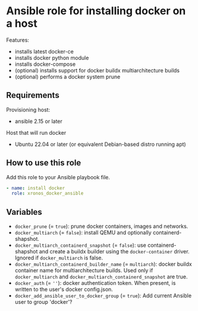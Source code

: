 # Ansible role for installing docker on a host

Features:

- installs latest docker-ce
- installs docker python module
- installs docker-compose
- (optional) installs support for docker buildx multiarchitecture builds
- (optional) performs a docker system prune

## Requirements

Provisioning host:

- ansible 2.15 or later

Host that will run docker

- Ubuntu 22.04 or later (or equivalent Debian-based distro running apt)

## How to use this role

Add this role to your Ansible playbook file.

```yaml
- name: install docker
  role: xronos_docker_ansible
```

## Variables

- `docker_prune` (= `true`): prune docker containers, images and networks.
- `docker_multiarch` (= `false`): install QEMU and optionally containerd-shapshot.
- `docker_multiarch_containerd_snapshot` (= `false`): use containerd-shapshot and create a buildx builder using the `docker-container` driver. Ignored if `docker_multiarch` is false.
- `docker_multiarch_containerd_builder_name` (= `multiarch`): docker buildx container name for multiarchitecture builds. Used only if `docker_multiarch` and `docker_multiarch_containerd_snapshot` are true.
- `docker_auth` (= `''`): docker authentication token. When present, is written to the user's docker config.json.
- `docker_add_ansible_user_to_docker_group` (= `true`): Add current Ansible user to group 'docker'?